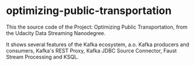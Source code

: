 # optimizing-public-transportation

This the source code of the Project: Optimizing Public Transportation, from the Udacity Data Streaming Nanodegree.

It shows several features of the Kafka ecosystem, a.o. Kafka producers and consumers, Kafka's REST Proxy, Kafka JDBC Source Connector, Faust Stream Processing and KSQL.

